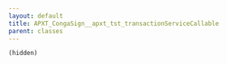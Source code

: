 ```yaml
---
layout: default
title: APXT_CongaSign__apxt_tst_transactionServiceCallable
parent: classes
---
```


```(hidden)```
